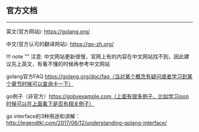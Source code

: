 ## **官方文档**

---

英文(官方网站): https://golang.org/

中文(官方认可的翻译网站): https://go-zh.org/

!!! note ""
	注意: 中文网站更新很慢，官网上有的内容在中文网站找不到，因此建议先上英文，有看不懂的时候再参考中文网站

golang官方FAQ https://golang.org/doc/faq（当对某个概念有疑问或者学习到某个章节时候可以查询卡一下）

go例子（非官方）https://gobyexample.com（上面有很多例子，比如学习json时候可以在上面看下是否有相关例子）

go interface的3种用途和讲解：http://legendtkl.com/2017/06/12/understanding-golang-interface/
